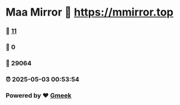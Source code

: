 # Maa Mirror :link: https://mmirror.top 
### :page_facing_up: [11](https://mmirror.top/tag.html) 
### :speech_balloon: 0 
### :hibiscus: 29064 
### :alarm_clock: 2025-05-03 00:53:54 
### Powered by :heart: [Gmeek](https://github.com/Meekdai/Gmeek)
